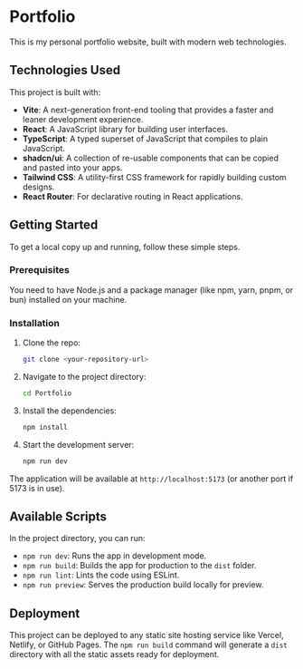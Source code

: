 # Portfolio

This is my personal portfolio website, built with modern web technologies.

## Technologies Used

This project is built with:

-   **Vite**: A next-generation front-end tooling that provides a faster and leaner development experience.
-   **React**: A JavaScript library for building user interfaces.
-   **TypeScript**: A typed superset of JavaScript that compiles to plain JavaScript.
-   **shadcn/ui**: A collection of re-usable components that can be copied and pasted into your apps.
-   **Tailwind CSS**: A utility-first CSS framework for rapidly building custom designs.
-   **React Router**: For declarative routing in React applications.

## Getting Started

To get a local copy up and running, follow these simple steps.

### Prerequisites

You need to have Node.js and a package manager (like npm, yarn, pnpm, or bun) installed on your machine.

### Installation

1.  Clone the repo:
    ```sh
    git clone <your-repository-url>
    ```
2.  Navigate to the project directory:
    ```sh
    cd Portfolio
    ```
3.  Install the dependencies:
    ```sh
    npm install
    ```
4.  Start the development server:
    ```sh
    npm run dev
    ```

The application will be available at `http://localhost:5173` (or another port if 5173 is in use).

## Available Scripts

In the project directory, you can run:

-   `npm run dev`: Runs the app in development mode.
-   `npm run build`: Builds the app for production to the `dist` folder.
-   `npm run lint`: Lints the code using ESLint.
-   `npm run preview`: Serves the production build locally for preview.

## Deployment

This project can be deployed to any static site hosting service like Vercel, Netlify, or GitHub Pages. The `npm run build` command will generate a `dist` directory with all the static assets ready for deployment.

